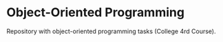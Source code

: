 # Object-Oriented Programming

Repository with object-oriented programming tasks (College 4rd Course).
